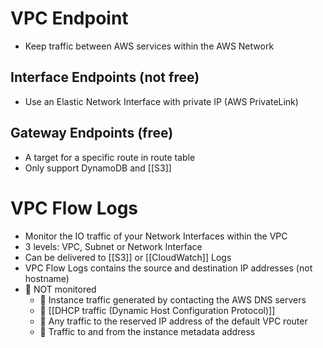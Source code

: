 # VPC Endpoint
- Keep traffic between AWS services within the AWS Network
## Interface Endpoints (not free)
- Use an Elastic Network Interface with private IP (AWS PrivateLink)
## Gateway Endpoints (free)
- A target for a specific route in route table 
- Only support DynamoDB and [[S3]]

# VPC Flow Logs
- Monitor the IO traffic of your Network Interfaces within the VPC
- 3 levels: VPC, Subnet or Network Interface 
- Can be delivered to [[S3]] or [[CloudWatch]] Logs 
- VPC Flow Logs contains the source and destination IP addresses (not hostname)
- 🙅 NOT monitored
	- 🙅 Instance traffic generated by contacting the AWS DNS servers
	- 🙅 [[DHCP traffic (Dynamic Host Configuration Protocol)]]
	- 🙅 Any traffic to the reserved IP address of the default VPC router 
	- 🙅 Traffic to and from the instance metadata address